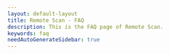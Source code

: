```yaml
---
layout: default-layout
title: Remote Scan - FAQ
description: This is the FAQ page of Remote Scan.
keywords: faq
needAutoGenerateSidebar: true
---
```


